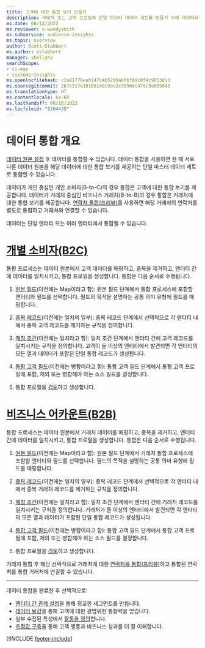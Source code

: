 ```yaml
---
title: 고객에 대한 통합 보기 만들기
description: 거래처 또는 고객 프로필의 단일 마스터 데이터 세트를 만들기 위해 데이터와 데이터 통합 프로세스를 진행합니다.
ms.date: 08/12/2022
ms.reviewer: v-wendysmith
ms.subservice: audience-insights
ms.topic: overview
author: Scott-Stabbert
ms.author: sstabbert
manager: shellyha
searchScope:
- ci-map
- customerInsights
ms.openlocfilehash: c2a81776eab147c4b5209a6fbf89c0f4c9853d1d
ms.sourcegitcommit: 267c317e10166146c9ac2c30560c479c9a005845
ms.translationtype: HT
ms.contentlocale: ko-KR
ms.lasthandoff: 08/16/2022
ms.locfileid: "9304435"
---
```

# <a name="data-unification-overview"></a>데이터 통합 개요

[데이터 원본 설정](data-sources.md) 후 데이터를 통합할 수 있습니다. 데이터 통합을 사용하면 한 때 서로 다른 데이터 원본을 해당 데이터에 대한 통합 보기를 제공하는 단일 마스터 데이터 세트로 통합할 수 있습니다.

데이터가 개인 중심인 개인 소비자(B-to-C)의 경우 통합은 고객에 대한 통합 보기를 제공합니다. 데이터가 거래처 중심인 비즈니스 거래처(B-to-B)의 경우 통합은 거래처에 대한 통합 보기를 제공합니다. [연락처 통합(프리뷰)](data-unification-contacts.md)를 사용하면 해당 거래처의 연락처를 별도로 통합하고 거래처와 연결할 수 있습니다.

데이터는 단일 엔터티 또는 여러 엔터티에서 통합될 수 있습니다.

# <a name="individual-consumers-b-to-c"></a>[개별 소비자(B2C)](#tab/b2c)

통합 프로세스는 데이터 원본에서 고객 데이터를 매핑하고, 중복을 제거하고, 엔터티 간에 데이터를 일치시키고, 통합 프로필을 생성합니다. 통합은 다음 순서로 수행됩니다.

1. [원본 필드](map-entities.md)(이전에는 Map이라고 함): 원본 필드 단계에서 통합 프로세스에 포함할 엔터티와 필드를 선택합니다. 필드의 목적을 설명하는 공통 의미 유형에 필드를 매핑합니다.

1. [중복 레코드](remove-duplicates.md)(이전에는 일치의 일부): 중복 레코드 단계에서 선택적으로 각 엔터티 내에서 중복 고객 레코드를 제거하는 규칙을 정의합니다.

1. [매칭 조건](match-entities.md)(이전에는 일치라고 함): 일치 조건 단계에서 엔터티 간에 고객 레코드를 일치시키는 규칙을 정의합니다. 고객이 둘 이상의 엔터티에서 발견되면 각 엔터티의 모든 열과 데이터가 포함된 단일 통합 레코드가 생성됩니다.

1. [통합 고객 필드](merge-entities.md)(이전에는 병합이라고 함): 통합 고객 필드 단계에서 통합 고객 프로필에 포함, 제외 또는 병합해야 하는 소스 필드를 결정합니다.  

1. 통합 프로필을 [검토](review-unification.md)하고 생성합니다.

# <a name="business-accounts-b-to-b"></a>[비즈니스 어카운트(B2B)](#tab/b2b)

통합 프로세스는 데이터 원본에서 거래처 데이터를 매핑하고, 중복을 제거하고, 엔터티 간에 데이터를 일치시키고, 통합 프로필을 생성합니다. 통합은 다음 순서로 수행됩니다.

1. [원본 필드](map-entities.md)(이전에는 Map이라고 함): 원본 필드 단계에서 거래처 통합 프로세스에 포함할 엔터티와 필드를 선택합니다. 필드의 목적을 설명하는 공통 의미 유형에 필드를 매핑합니다.

1. [중복 레코드](remove-duplicates.md)(이전에는 일치의 일부): 중복 레코드 단계에서 선택적으로 각 엔터티 내에서 중복 거래처 레코드를 제거하는 규칙을 정의합니다.

1. [매칭 조건](match-entities.md)(이전에는 일치라고 함): 일치 조건 단계에서 엔터티 간에 거래처 레코드를 일치시키는 규칙을 정의합니다. 거래처가 둘 이상의 엔터티에서 발견되면 각 엔터티의 모든 열과 데이터가 포함된 단일 통합 레코드가 생성됩니다.

1. [통합 고객 필드](merge-entities.md)(이전에는 병합이라고 함): 통합 고객 필드 단계에서 통합 고객 프로필에 포함, 제외 또는 병합해야 하는 소스 필드를 결정합니다.  

1. 통합 프로필을 [검토](review-unification.md)하고 생성합니다.

거래처 통합 후 해당 선택적으로 거래처에 대한 [연락처를 통합(프리뷰)](data-unification-contacts.md)하고 통합된 연락처를 통합 거래처에 연결할 수 있습니다.

---

데이터 통합을 완료한 후 선택적으로:

- [엔터티 간 관계 설정](relationships.md)을 통해 정교한 세그먼트를 만듭니다.
- [데이터 보강](enrichment-hub.md)을 통해 고객에 대한 광범위한 통찰력을 얻습니다.
- 일부 수집된 특성에서 [활동을 정의](activities.md)합니다.
- [측정값 구축](measures.md)을 통해 고객 행동과 비즈니스 성과를 더 잘 이해합니다.

[!INCLUDE [footer-include](includes/footer-banner.md)]
